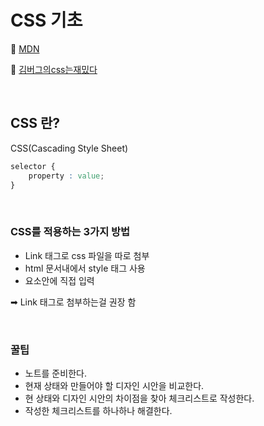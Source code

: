 # CSS 기초

📌 [MDN](https://developer.mozilla.org/en-US/)

📌 [김버그의css는재밌다](https://edu.goorm.io/lecture/20583/%25EA%25B9%2580%25EB%25B2%2584%25EA%25B7%25B8%25EC%259D%2598-html-css%25EB%258A%2594-%25EC%259E%25AC%25EB%25B0%258C%25EB%258B%25A4)

<br>

## CSS 란?
CSS(Cascading Style Sheet)

```css
selector {
    property : value;
}
```

<br>

### CSS를 적용하는 3가지 방법
* Link 태그로 css 파일을 따로 첨부
* html 문서내에서 style 태그 사용
* 요소안에 직접 입력

➡ Link 태그로 첨부하는걸 권장 함

<br>

### **꿀팁**
* 노트를 준비한다.
* 현재 상태와 만들어야 할 디자인 시안을 비교한다.
* 현 상태와 디자인 시안의 차이점을 찾아 체크리스트로 작성한다.
* 작성한 체크리스트를 하나하나 해결한다.